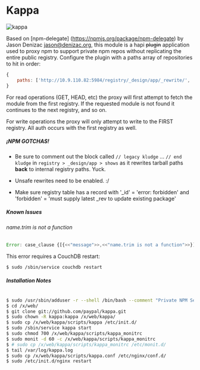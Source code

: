 Kappa
======

![kappa](https://github.paypal.com/lmarkus/turnip/raw/seaMonster/img/kappa.png "kappa")

Based on [npm-delegate] (https://npmjs.org/package/npm-delegate) by Jason Denizac <jason@denizac.org>, this module
is a hapi ~~plugin~~ application used to proxy npm to support private npm repos without replicating the entire public registry.
Configure the plugin with a paths array of repositories to hit in order:

```javascript
{
    paths: ['http://10.9.110.82:5984/registry/_design/app/_rewrite/', 'http://registry.npmjs.org/']
}
```

For read operations (GET, HEAD, etc) the proxy will first attempt to fetch the module from the first registry.
If the requested module is not found it continues to the next registry, and so on.

For write operations the proxy will only attempt to write to the FIRST registry. All auth occurs with the first registry as well.



##### **¡NPM GOTCHAS!**
- Be sure to comment out the block called `// legacy kludge` ... `// end kludge` in
`registry > _design/app > shows` as it rewrites tarball paths **back** to internal registry paths. Yuck.

- Unsafe rewrites need to be enabled. :/

- Make sure registry table has a record with '_id' = 'error: forbidden' and 'forbidden' = 'must supply latest _rev to update existing package'


##### Known Issues
###### name.trim is not a function
```javascript
Error: case_clause {[{<<"message">>,<<"name.trim is not a function">>}]}
```
This error requires a CouchDB restart:
```bash
$ sudo /sbin/service couchdb restart
```

##### Installation Notes

```bash

$ sudo /usr/sbin/adduser -r --shell /bin/bash --comment "Private NPM Server User Account" kappa
$ cd /x/web/
$ git clone git://github.com/paypal/kappa.git
$ sudo chown -R kappa:kappa /x/web/kappa/
$ sudo cp /x/web/kappa/scripts/kappa /etc/init.d/
$ sudo /sbin/service kappa start
$ sudo chmod 700 /x/web/kappa/scripts/kappa_monitrc
$ sudo monit -d 60 -c /x/web/kappa/scripts/kappa_monitrc
$ # sudo cp /x/web/kappa/scripts/kappa_monitrc /etc/monit.d/
$ tail /var/log/kappa.log
$ sudo cp /x/web/kappa/scripts/kappa.conf /etc/nginx/conf.d/
$ sudo /etc/init.d/nginx restart
```
